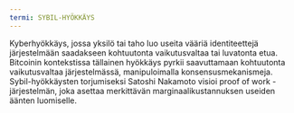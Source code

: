 ```yaml
---
termi: SYBIL-HYÖKKÄYS
---
```


Kyberhyökkäys, jossa yksilö tai taho luo useita vääriä identiteettejä järjestelmään saadakseen kohtuutonta vaikutusvaltaa tai luvatonta etua. Bitcoinin kontekstissa tällainen hyökkäys pyrkii saavuttamaan kohtuutonta vaikutusvaltaa järjestelmässä, manipuloimalla konsensusmekanismeja. Sybil-hyökkäysten torjumiseksi Satoshi Nakamoto visioi proof of work -järjestelmän, joka asettaa merkittävän marginaalikustannuksen useiden äänten luomiselle.